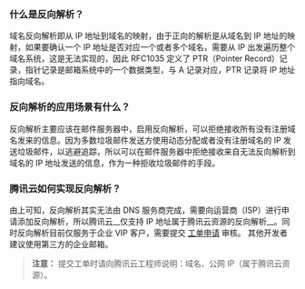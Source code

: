 ### 什么是反向解析？
域名反向解析即从 IP 地址到域名的映射，由于正向的解析是从域名到 IP 地址的映射，如果要确认一个 IP 地址是否对应一个或者多个域名，需要从 IP 出发遍历整个域名系统，这是无法实现的，因此 RFC1035 定义了 PTR（Pointer Record）记录，指针记录是邮箱系统中的一个数据类型，与 A 记录对应，PTR 记录将 IP 地址指向域名。
### 反向解析的应用场景有什么？
反向解析主要应该在邮件服务器中，启用反向解析，可以拒绝接收所有没有注册域名发来的信息。因为多数垃圾邮件发送方使用动态分配或者没有注册域名的 IP 发送垃圾邮件，以逃避追踪，所以可以在邮件服务器中拒绝接收来自无法反向解析到域名的 IP 地址发送的信息，作为一种拒收垃圾邮件的手段。
### 腾讯云如何实现反向解析？
由上可知，反向解析其实无法由 DNS 服务商完成，需要向运营商（ISP）进行申请添加反向解析，所以腾讯云__仅支持 IP 地址属于腾讯云资源的反向解析__。同时反向解析目前仅服务于企业 VIP 客户，需要提交 [工单申请](https://console.cloud.tencent.com/workorder/category/create?level1_id=16&level2_id=17&level1_name=%E5%85%B6%E4%BB%96%E6%9C%8D%E5%8A%A1&level2_name=%E5%9F%9F%E5%90%8D) 审核。
其他开发者建议使用第三方的企业邮箱。

>**注意：**
>提交工单时请向腾讯云工程师说明：域名、公网 IP（属于腾讯云资源）。
